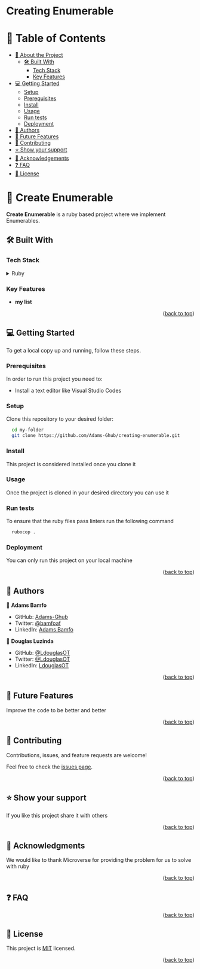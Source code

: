 
# Creating Enumerable


# 📗 Table of Contents

- [📖 About the Project](#about-project)
  - [🛠 Built With](#built-with)
    - [Tech Stack](#tech-stack)
    - [Key Features](#key-features)
- [💻 Getting Started](#getting-started)
  - [Setup](#setup)
  - [Prerequisites](#prerequisites)
  - [Install](#install)
  - [Usage](#usage)
  - [Run tests](#run-tests)
  - [Deployment](#deployment)
- [👥 Authors](#authors)
- [🔭 Future Features](#future-features)
- [🤝 Contributing](#contributing)
- [⭐️ Show your support](#support)
- [🙏 Acknowledgements](#acknowledgements)
- [❓ FAQ](#faq)
- [📝 License](#license)


# 📖 Create Enumerable <a name="about-project"></a>


**Create Enumerable** is a ruby based project where we implement Enumerables. 

## 🛠 Built With <a name="built-with"></a>

### Tech Stack <a name="tech-stack"></a>

<details>
<summary>Ruby</summary>
  <ul>
    <li><a href="https://www.rubyonrails.org/">Ruby</a></li>
  </ul>
</details>


### Key Features <a name="key-features"></a>

- **my list** 


<p align="right">(<a href="#readme-top">back to top</a>)</p>


## 💻 Getting Started <a name="getting-started"></a>

To get a local copy up and running, follow these steps.

### Prerequisites

In order to run this project you need to:

 <ul>
    <li>Install a text editor like Visual Studio Codes</li>
 </ul>

### Setup

Clone this repository to your desired folder:

```sh
  cd my-folder
  git clone https://github.com/Adams-Ghub/creating-enumerable.git
```

### Install

This project is considered installed once you clone it


### Usage

Once the project is cloned in your desired directory you can use it

### Run tests

To ensure that the ruby files pass linters run the following command

```sh
  rubocop .  
```

### Deployment

You can only run this project on your local machine


<p align="right">(<a href="#readme-top">back to top</a>)</p>


## 👥 Authors <a name="authors"></a>

👤 **Adams Bamfo**

- GitHub: [Adams-Ghub](https://github.com/Adams-Ghub)
- Twitter: [@bamfoaf](https://twitter.com/bamfoaf)
- LinkedIn: [Adams Bamfo](https://www.linkedin.com/in/adams-bamfo/)

👤 **Douglas Luzinda**

- GitHub: [@LdouglasOT](https://github.com/LdouglasOT)
- Twitter: [@LdouglasOT](https://twitter.com/LdouglasOT)
- LinkedIn: [LdouglasOT](https://www.linkedin.com/in/LdouglasOT/)


<p align="right">(<a href="#readme-top">back to top</a>)</p>

## 🔭 Future Features <a name="future-features"></a>

Improve the code to be better and better

<p align="right">(<a href="#readme-top">back to top</a>)</p>


## 🤝 Contributing <a name="contributing"></a>

Contributions, issues, and feature requests are welcome!

Feel free to check the [issues page](../../issues/).

<p align="right">(<a href="#readme-top">back to top</a>)</p>

## ⭐️ Show your support <a name="support"></a>

If you like this project share it with others

<p align="right">(<a href="#readme-top">back to top</a>)</p>


## 🙏 Acknowledgments <a name="acknowledgements"></a>

We would like to thank Microverse for providing the problem for us to solve with ruby

<p align="right">(<a href="#readme-top">back to top</a>)</p>


## ❓ FAQ <a name="faq"></a>

<p align="right">(<a href="#readme-top">back to top</a>)</p>


## 📝 License <a name="license"></a>

This project is [MIT](./LICENSE.md) licensed.

<p align="right">(<a href="#readme-top">back to top</a>)</p>
